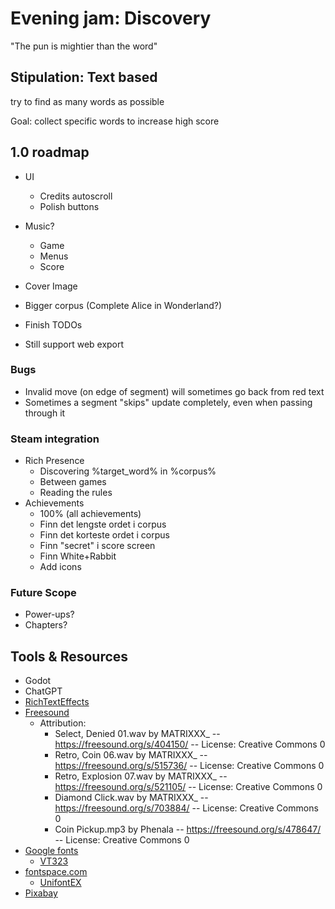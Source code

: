 # Evening jam: Discovery

"The pun is mightier than the word"

## Stipulation: Text based

try to find as many words as possible

Goal: collect specific words to increase high score

## 1.0 roadmap

- UI
  - Credits autoscroll
  - Polish buttons

- Music?
  - Game
  - Menus
  - Score
- Cover Image
- Bigger corpus (Complete Alice in Wonderland?)

- Finish TODOs
- Still support web export

### Bugs

- Invalid move (on edge of segment) will sometimes go back from red text
- Sometimes a segment "skips" update completely, even when passing through it

### Steam integration

- Rich Presence
  - Discovering %target_word% in %corpus%
  - Between games
  - Reading the rules
- Achievements
  - 100% (all achievements)
  - Finn det lengste ordet i corpus
  - Finn det korteste ordet i corpus
  - Finn "secret" i score screen
  - Finn White+Rabbit
  - Add icons

### Future Scope

- Power-ups?
- Chapters?

## Tools & Resources

- Godot
- ChatGPT
- [RichTextEffects](https://github.com/teebarjunk/godot-text_effects)
- [Freesound](https://freesound.org/)
  - Attribution:
    - Select, Denied 01.wav by MATRIXXX_ -- https://freesound.org/s/404150/ -- License: Creative Commons 0
    - Retro, Coin 06.wav by MATRIXXX_ -- https://freesound.org/s/515736/ -- License: Creative Commons 0
    - Retro, Explosion 07.wav by MATRIXXX_ -- https://freesound.org/s/521105/ -- License: Creative Commons 0
    - Diamond Click.wav by MATRIXXX_ -- https://freesound.org/s/703884/ -- License: Creative Commons 0
    - Coin Pickup.mp3 by Phenala -- https://freesound.org/s/478647/ -- License: Creative Commons 0
- [Google fonts](https://fonts.google.com/)
  - [VT323](https://fonts.google.com/specimen/VT323)
- [fontspace.com](https://www.fontspace.com/)
  - [UnifontEX](https://www.fontspace.com/unifontex-font-f26370)
- [Pixabay](https://pixabay.com/)
